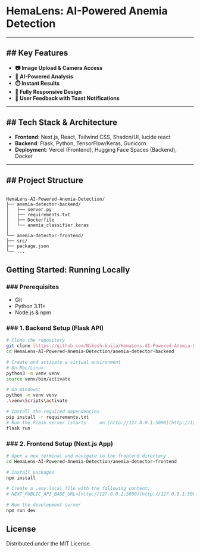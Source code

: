 # HemaLens: AI-Powered Anemia Detection



---

## ## Key Features

* **📷 Image Upload & Camera Access**
* **🧠 AI-Powered Analysis**
* **⏱️ Instant Results**
* **📱 Fully Responsive Design**
* **🔔 User Feedback with Toast Notifications**

---

## ## Tech Stack & Architecture

* **Frontend**: Next.js, React, Tailwind CSS, Shadcn/UI, lucide react
* **Backend**: Flask, Python, TensorFlow/Keras, Gunicorn
* **Deployment**: Vercel (Frontend), Hugging Face Spaces (Backend), Docker

---

## ## Project Structure
```

HemaLens-AI-Powered-Anemia-Detection/
├── anemia-detector-backend/
│   ├── server.py
│   ├── requirements.txt
│   ├── Dockerfile
│   └── anemia_classifier.keras
│
└── anemia-detector-frontend/
├── src/
├── package.json
└── ...
```
## Getting Started: Running Locally

### ### Prerequisites

* Git
* Python 3.11+
* Node.js & npm

### ### 1. Backend Setup (Flask API)

```bash
# Clone the repository
git clone [https://github.com/Nikesh-koila/HemaLens-AI-Powered-Anemia-Detection.git](https://github.com/Nikesh-koila/HemaLens-AI-Powered-Anemia-Detection.git)
cd HemaLens-AI-Powered-Anemia-Detection/anemia-detector-backend

# Create and activate a virtual environment
# On Mac/Linux:
python3 -m venv venv
source venv/bin/activate

# On Windows:
python -m venv venv
.\venv\Scripts\activate

# Install the required dependencies
pip install -r requirements.txt
# Run the Flask server (starts     on [http://127.0.0.1:5000](http://127.0.0.1:5000))
flask run
```
### ### 2. Frontend Setup (Next.js App)

```bash
# Open a new terminal and navigate to the frontend directory
cd HemaLens-AI-Powered-Anemia-Detection/anemia-detector-frontend

# Install packages
npm install

# Create a .env.local file with the following content:
# NEXT_PUBLIC_API_BASE_URL=[http://127.0.0.1:5000](http://127.0.0.1:5000)

# Run the development server
npm run dev
```
## License
Distributed under the MIT License.
